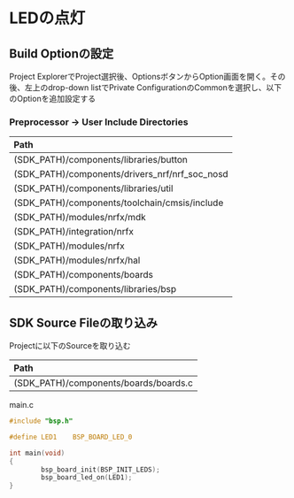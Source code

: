 # LEDの点灯

## Build Optionの設定
Project ExplorerでProject選択後、OptionsボタンからOption画面を開く。その後、左上のdrop-down listでPrivate ConfigurationのCommonを選択し、以下のOptionを追加設定する

### Preprocessor -> User Include Directories
|Path|
|:--|
|(SDK_PATH)/components/libraries/button|
|(SDK_PATH)/components/drivers_nrf/nrf_soc_nosd|
|(SDK_PATH)/components/libraries/util|
|(SDK_PATH)/components/toolchain/cmsis/include|
|(SDK_PATH)/modules/nrfx/mdk|
|(SDK_PATH)/integration/nrfx|
|(SDK_PATH)/modules/nrfx|
|(SDK_PATH)/modules/nrfx/hal|
|(SDK_PATH)/components/boards|
|(SDK_PATH)/components/libraries/bsp|

## SDK Source Fileの取り込み
Projectに以下のSourceを取り込む

|Path|
|:--|
|(SDK_PATH)/components/boards/boards.c|

main.c
```c
#include "bsp.h"

#define LED1    BSP_BOARD_LED_0

int main(void)
{
	    bsp_board_init(BSP_INIT_LEDS);
	    bsp_board_led_on(LED1);
}
```
